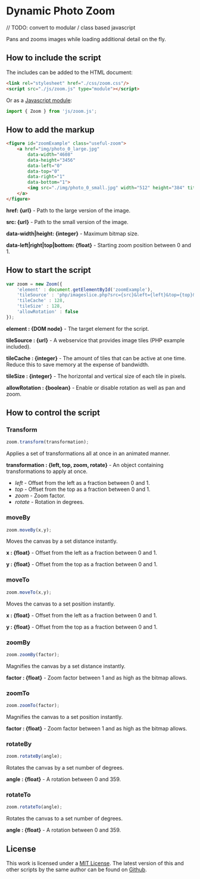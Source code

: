 # Dynamic Photo Zoom

// TODO: convert to modular / class based javascript

Pans and zooms images while loading additional detail on the fly.

## How to include the script

The includes can be added to the HTML document:

```html
<link rel="stylesheet" href="./css/zoom.css"/>
<script src="./js/zoom.js" type="module"></script>
```

Or as a [Javascript module](https://developer.mozilla.org/en-US/docs/Web/JavaScript/Guide/Modules):

```js
import { Zoom } from 'js/zoom.js';
```

## How to add the markup

```html
<figure id="zoomExample" class="useful-zoom">
	<a href="img/photo_0_large.jpg" 
		data-width="4608" 
		data-height="3456" 
		data-left="0" 
		data-top="0" 
		data-right="1" 
		data-bottom="1">
		<img src="./img/photo_0_small.jpg" width="512" height="384" title="Lorem ipsum dolor sit amet"/>
	</a>
</figure>
```

**href: {url}** - Path to the large version of the image.

**src: {url}** - Path to the small version of the image.

**data-width|height: {integer}** - Maximum bitmap size.

**data-left|right|top|bottom: {float}** - Starting zoom position between 0 and 1.

## How to start the script

```javascript
var zoom = new Zoom({
	'element' : document.getElementById('zoomExample'),
	'tileSource' : 'php/imageslice.php?src={src}&left={left}&top={top}&right={right}&bottom={bottom}&width={width}&height={height}',
	'tileCache' : 128,
	'tileSize' : 128,
	'allowRotation' : false
});
```

**element : {DOM node}** - The target element for the script.

**tileSource : {url}** - A webservice that provides image tiles (PHP example included).

**tileCache : {integer}** - The amount of tiles that can be active at one time. Reduce this to save memory at the expense of bandwidth.

**tileSize : {integer}** - The horizontal and vertical size of each tile in pixels.

**allowRotation : {boolean}** - Enable or disable rotation as well as pan and zoom.

## How to control the script

### Transform

```javascript
zoom.transform(transformation);
```

Applies a set of transformations all at once in an animated manner.

**transformation : {left, top, zoom, rotate}** - An object containing transformations to apply at once.
+ *left* - Offset from the left as a fraction between 0 and 1.
+ *top* - Offset from the top as a fraction between 0 and 1.
+ *zoom* - Zoom factor.
+ *rotate* - Rotation in degrees.

### moveBy

```javascript
zoom.moveBy(x,y);
```

Moves the canvas by a set distance instantly.

**x : {float}** - Offset from the left as a fraction between 0 and 1.

**y : {float}** - Offset from the top as a fraction between 0 and 1.

### moveTo

```javascript
zoom.moveTo(x,y);
```

Moves the canvas to a set position instantly.

**x : {float}** - Offset from the left as a fraction between 0 and 1.

**y : {float}** - Offset from the top as a fraction between 0 and 1.

### zoomBy

```javascript
zoom.zoomBy(factor);
```

Magnifies the canvas by a set distance instantly.

**factor : {float}** - Zoom factor between 1 and as high as the bitmap allows.

### zoomTo

```javascript
zoom.zoomTo(factor);
```

Magnifies the canvas to a set position instantly.

**factor : {float}** - Zoom factor between 1 and as high as the bitmap allows.

### rotateBy

```javascript
zoom.rotateBy(angle);
```

Rotates the canvas by a set number of degrees.

**angle : {float}** - A rotation between 0 and 359.

### rotateTo

```javascript
zoom.rotateTo(angle);
```

Rotates the canvas to a set number of degrees.

**angle : {float}** - A rotation between 0 and 359.

## License

This work is licensed under a [MIT License](https://opensource.org/licenses/MIT). The latest version of this and other scripts by the same author can be found on [Github](https://github.com/WoollyMittens).

